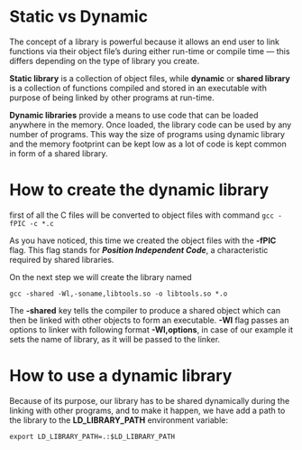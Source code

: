 # Static vs Dynamic
The concept of a library is powerful because it allows an end user to link functions via their object file’s during either run-time or compile time — this differs depending on the type of library you create.

**Static library** is a collection of object files, while **dynamic** or **shared library** is a collection of functions compiled and stored in an executable with purpose of being linked by other programs at run-time.

**Dynamic libraries** provide a means to use code that can be loaded anywhere in the memory. Once loaded, the library code can be used by any number of programs. This way the size of programs using dynamic library and the memory footprint can be kept low as a lot of code is kept common in form of a shared library.

# How to create the dynamic library
first of all the C files will be converted to object files with command 
```gcc -fPIC -c *.c```

As you have noticed, this time we created the object files with the **-fPIC** flag. This flag stands for ***Position Independent Code***, a characteristic required by shared libraries.

On the next step we will create the library named

```gcc -shared -Wl,-soname,libtools.so -o libtools.so *.o```

The **-shared** key tells the compiler to produce a shared object which can then be linked with other objects to form an executable. **-Wl** flag passes an options to linker with following format **-Wl,options**, in case of our example it sets the name of library, as it will be passed to the linker.

# How to use a dynamic library
Because of its purpose, our library has to be shared dynamically during the linking with other programs, and to make it happen, we have add a path to the library to the **LD_LIBRARY_PATH** environment variable:

```export LD_LIBRARY_PATH=.:$LD_LIBRARY_PATH```
